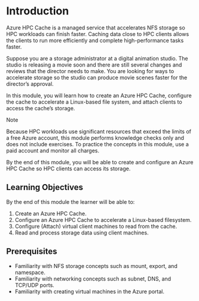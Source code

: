 # Introduction

Azure HPC Cache is a managed service that accelerates NFS storage so HPC workloads can finish faster. Caching data close to HPC clients allows the clients to run more efficiently and complete high-performance tasks faster.

Suppose you are a storage administrator at a digital animation studio. The studio is releasing a movie soon and there are still several changes and reviews that the director needs to make. You are looking for ways to accelerate storage so the studio can produce movie scenes faster for the director’s approval.

In this module, you will learn how to create an Azure HPC Cache, configure the cache to accelerate a Linux-based file system, and attach clients to access the cache’s storage.
> [!NOTE]
> Because HPC workloads use significant resources that exceed the limits of a free Azure account, this module performs knowledge checks only and does not include exercises. To practice the concepts in this module, use a paid account and monitor all charges.

By the end of this module, you will be able to create and configure an Azure HPC Cache so HPC clients can access its storage.

## Learning Objectives

By the end of this module the learner will be able to:

1. Create an Azure HPC Cache.
1. Configure an Azure HPC Cache to accelerate a Linux-based filesystem.
1. Configure (Attach) virtual client machines to read from the cache.
1. Read and process storage data using client machines.

## Prerequisites

- Familiarity with NFS storage concepts such as mount, export, and namespace.
- Familiarity with networking concepts such as subnet, DNS, and TCP/UDP ports.
- Familiarity with creating virtual machines in the Azure portal.
